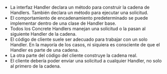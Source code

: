 - La interfaz Handler declara un método para construir la cadena de Handlers. 
  También declara un método para ejecutar una solicitud.
- El comportamiento de encadenamiento predeterminado se puede implementar 
  dentro de una clase de Handler base.
- Todos los Concrete Handlers manejan una solicitud o la pasan al siguiente 
  Handler de la cadena.
- El código de cliente suele ser adecuado para trabajar con un solo Handler. 
  En la mayoría de los casos, ni siquiera es consciente de que el Handler es 
  parte de una cadena.
- La otra parte del código del cliente construye la cadena real.
- El cliente debería poder enviar una solicitud a cualquier Handler, no solo al 
  primero de la cadena.